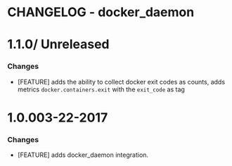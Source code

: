 # CHANGELOG - docker_daemon
 
1.1.0/ Unreleased
==================

### Changes

* [FEATURE] adds the ability to collect docker exit codes as counts, adds metrics `docker.containers.exit` with the `exit_code` as tag

 1.0.003-22-2017
 ==================
 
### Changes

* [FEATURE] adds docker_daemon integration.